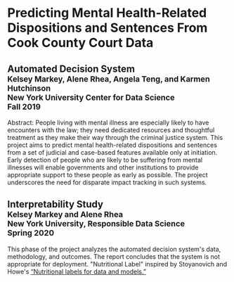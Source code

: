 # Predicting Mental Health-Related Dispositions and Sentences From Cook County Court Data


## Automated Decision System<br/><sub>Kelsey Markey, Alene Rhea, Angela Teng, and Karmen Hutchinson<br/>New York University Center for Data Science<br/>Fall 2019</sub>
Abstract: People living with mental illness are especially likely to have encounters with the law; they need dedicated resources and thoughtful treatment as they make their way through the criminal justice system. This project aims to predict mental health-related dispositions and sentences from a set of judicial and case-based features available only at initiation. Early detection of people who are likely to be suffering from mental illnesses will enable governments and other institutions to provide appropriate support to these people as early as possible. The project underscores the need for disparate impact tracking in such systems.



## Interpretability Study<br/><sub>Kelsey Markey and Alene Rhea<br/>New York University, Responsible Data Science<br/>Spring 2020</sub>
This phase of the project analyzes the automated decision system's data, methodology, and outcomes. The report concludes that the system is not appropriate for deployment. "Nutritional Label" inspired by Stoyanovich and Howe's [“Nutritional labels for data and models.”](http://sites.computer.org/debull/A19sept/p13.pdf) 
